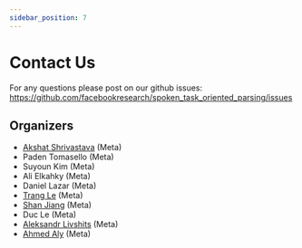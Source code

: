 ```yaml
---
sidebar_position: 7
---
```


# Contact Us
For any questions please post on our github issues: https://github.com/facebookresearch/spoken_task_oriented_parsing/issues 

## Organizers
* [Akshat Shrivastava](https://akshatsh.github.io/) (Meta) 
* Paden Tomasello (Meta)
* Suyoun Kim (Meta)
* Ali Elkahky (Meta)
* Daniel Lazar (Meta)
* [Trang Le](https://www.linkedin.com/in/trang-le-minh-b888b115b/) (Meta)
* [Shan Jiang](https://shanjiang.me/) (Meta)
* Duc Le (Meta)
* [Aleksandr Livshits](https://www.linkedin.com/in/alivshits/) (Meta)
* [Ahmed Aly](https://www.linkedin.com/in/ahmed-aly-1a408514/) (Meta)
